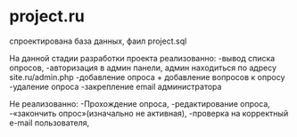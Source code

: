 # project.ru

спроектирована база данных, фаил project.sql


На данной стадии разработки проекта реализованно:
-вывод списка опросов,
-авторизация в админ панели, админ находиться по адресу site.ru/admin.php
-добавление опроса + добавление вопросов к опросу
-удаление опроса
-закрепление email администратора

Не реализованно:
-Прохождение опроса,
-редактирование опроса,
-«закончить опрос»(изначально не активная),
-проверка на корректный e-mail пользователя,

